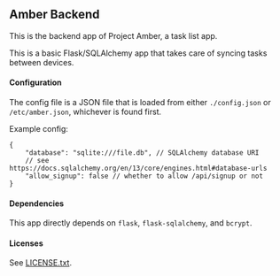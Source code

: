 ## Amber Backend

This is the backend app of Project Amber, a task list app.

This is a basic Flask/SQLAlchemy app that takes care of syncing tasks between
devices.

#### Configuration

The config file is a JSON file that is loaded from either `./config.json` or
`/etc/amber.json`, whichever is found first.

Example config:

    {
        "database": "sqlite:///file.db", // SQLAlchemy database URI
        // see https://docs.sqlalchemy.org/en/13/core/engines.html#database-urls
        "allow_signup": false // whether to allow /api/signup or not
    }

#### Dependencies

This app directly depends on `flask`, `flask-sqlalchemy`, and `bcrypt`.

#### Licenses

See [LICENSE.txt](LICENSE.txt).
